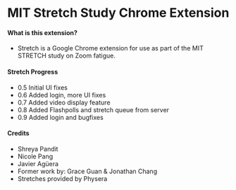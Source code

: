 # MIT Stretch Study Chrome Extension

#### What is this extension?
- Stretch is a Google Chrome extension for use as part of the MIT STRETCH study on Zoom fatigue.

#### Stretch Progress
- 0.5 Initial UI fixes
- 0.6 Added login, more UI fixes
- 0.7 Added video display feature
- 0.8 Added Flashpolls and stretch queue from server
- 0.9 Added login and bugfixes

#### Credits
- Shreya Pandit
- Nicole Pang
- Javier Agüera
- Former work by: Grace Guan & Jonathan Chang
- Stretches provided by Physera
